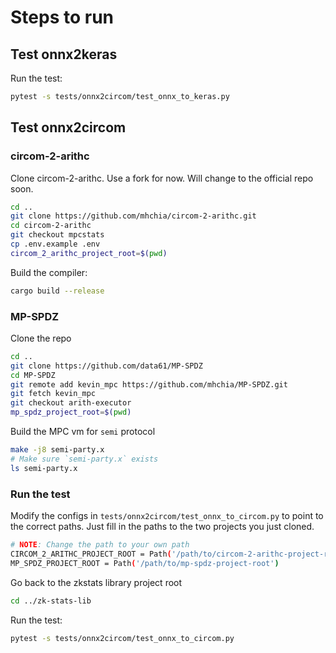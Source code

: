 # Steps to run

## Test onnx2keras

Run the test:

```bash
pytest -s tests/onnx2circom/test_onnx_to_keras.py
```

## Test onnx2circom

### circom-2-arithc

Clone circom-2-arithc. Use a fork for now. Will change to the official repo soon.

```bash
cd ..
git clone https://github.com/mhchia/circom-2-arithc.git
cd circom-2-arithc
git checkout mpcstats
cp .env.example .env
circom_2_arithc_project_root=$(pwd)
```

Build the compiler:

```bash
cargo build --release
```

### MP-SPDZ

Clone the repo

```bash
cd ..
git clone https://github.com/data61/MP-SPDZ
cd MP-SPDZ
git remote add kevin_mpc https://github.com/mhchia/MP-SPDZ.git
git fetch kevin_mpc
git checkout arith-executor
mp_spdz_project_root=$(pwd)
```

Build the MPC vm for `semi` protocol

```bash
make -j8 semi-party.x
# Make sure `semi-party.x` exists
ls semi-party.x
```

### Run the test

Modify the configs in `tests/onnx2circom/test_onnx_to_circom.py` to point to the correct paths. Just fill in the paths to the two projects you just cloned.

```bash
# NOTE: Change the path to your own path
CIRCOM_2_ARITHC_PROJECT_ROOT = Path('/path/to/circom-2-arithc-project-root')
MP_SPDZ_PROJECT_ROOT = Path('/path/to/mp-spdz-project-root')
```

Go back to the zkstats library project root

```bash
cd ../zk-stats-lib
```

Run the test:

```bash
pytest -s tests/onnx2circom/test_onnx_to_circom.py
```
